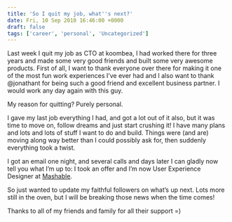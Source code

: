 ```yaml
---
title: 'So I quit my job, what''s next?'
date: Fri, 10 Sep 2010 16:46:00 +0000
draft: false
tags: ['career', 'personal', 'Uncategorized']
---
```


Last week I quit my job as CTO at koombea, I had worked there for three years and made some very good friends and built some very awesome products. First of all, I want to thank everyone over there for making it one of the most fun work experiences I’ve ever had and I also want to thank @jonathant for being such a good friend and excellent business partner. I would work any day again with this guy.

My reason for quitting? Purely personal.

I gave my last job everything I had, and got a lot out of it also, but it was time to move on, follow dreams and just start crushing it! I have many plans and lots and lots of stuff I want to do and build. Things were (and are) moving along way better than I could possibly ask for, then suddenly everything took a twist.

I got an email one night, and several calls and days later I can gladly now tell you what I’m up to: I took an offer and I’m now User Experience Designer at [Mashable](http://mashable.com).

So just wanted to update my faithful followers on what’s up next. Lots more still in the oven, but I will be breaking those news when the time comes!

Thanks to all of my friends and family for all their support =)